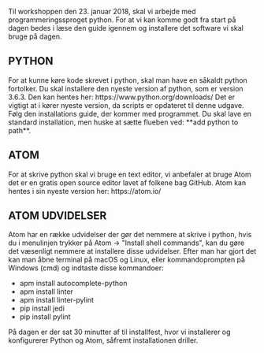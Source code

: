 Til workshoppen den 23. januar 2018, skal vi arbejde med programmeringssproget python.
For at vi kan komme godt fra start på dagen bedes i læse den guide igennem og installere
det software vi skal bruge på dagen.

<h2>PYTHON</h2>
For at kunne køre kode skrevet i python, skal man have en såkaldt python fortolker.
Du skal installere den nyeste version af python, som er version 3.6.3. Den kan hentes her: https://www.python.org/downloads/
Det er vigtigt at i kører nyeste version, da scripts er opdateret til denne udgave.
Følg den installations guide, der kommer med programmet. Du skal lave en standard installation,
men huske at sætte flueben ved: **add python to path**.

<h2>ATOM</h2>
For at skrive python skal vi bruge en text editor, vi anbefaler at bruge Atom det er en
gratis open source editor lavet af folkene bag GitHub. Atom kan hentes i sin nyeste version her: https://atom.io/

<h2>ATOM UDVIDELSER</h2>
Atom har en række udvidelser der gør det nemmere at skrive i python, hvis du i
menulinjen trykker på Atom -> "Install shell commands", kan du gøre det
væsenligt nemmere at installere disse udvidelser.
Efter man har gjort det kan man åbne terminal på macOS og Linux, eller kommandoprompten
på Windows (cmd) og indtaste disse kommandoer:

* apm install autocomplete-python
* apm install linter
* apm install linter-pylint
* pip install jedi
* pip install pylint

På dagen er der sat 30 minutter af til installfest, hvor vi installerer og konfigurerer Python og Atom, såfremt installationen driller.
